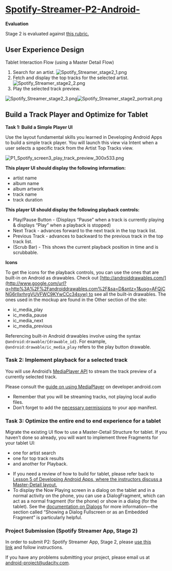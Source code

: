 # [Spotify-Streamer-P2-Android-](https://docs.google.com/document/d/18GcAc70wUlllHUDoAAVF36fX9YSkuMyX07OWVQ2tDWI/pub?embedded=true#h.p69hpyxp4b00)

**Evaluation**

Stage 2 is evaluated against [this rubric.](https://docs.google.com/document/d/1WAcuzWociiTXFBcV3Rx216ALL6TYUXwtfXOZzcd0TSU/pub?embedded=true)

## User Experience Design
Tablet Interaction Flow
(using a Master Detail Flow)
  1. Search for an artist. ![Spotify_Streamer_stage2_1.png](https://lh6.googleusercontent.com/KQOB_6B6k8p3DKnDZpcJfHg0DDFlGy0dxFCzpXP57a5uQFA3rGzf3xnxQlNKejF7_9NSxdVpFAQkvIQ_sZkuUPJmsiZuEiQcdevjKI5pz1D2rWK505nBiwTQJMN94ZVA8PyUAaY)
  2. Fetch and display the top tracks for the selected artist.![Spotify_Streamer_stage2_2.png](https://lh6.googleusercontent.com/1_VfckqlgdIEJozjXFY6PWt-Qhnh7d_A4LCbxuRUsSIH-yezq9DVNA1TssTZNgMKynwXhkYUIQ9Yf-VJcvV26XsVXP2qbW8dkx9pZSrFDE4A0ODuqU1UE4j3KrmmXh-EJHoWM-4)
  3. Play the selected track preview.
  
![Spotify_Streamer_stage2_3.png](https://lh5.googleusercontent.com/5X4E2Uprvd2ul-RvYlgiOyS6pwBKHXEnRn7CZ8QTPmAXyYefeSYlXj5z4dujGgO7mp1qFlNQo6_lQt1ASIArXCylXRFq3P2dP0mMDflSWkTPi5ksv-_vZpde7kRgJITsjDPpjUY)![Spotify_Streamer_stage2_portrait.png](https://lh3.googleusercontent.com/Em_jjruTP-gf2jDI-EPJ5TI6nWm7f15d5bR6dnvQJXdCqhyCcmL4tEtQ6V3kcIF6H8XQvpBFGnhckVLG3veVNGa1hxo6_0HT2lwzihbCCFQD2IxAZs-7XNrszuuGhWC-V2gCNYw)

## Build a Track Player and Optimize for Tablet 

**Task 1: Build a Simple Player UI**

Use the layout fundamental skills you learned in Developing Android Apps to build a simple track player. You will launch this view via Intent when a user selects a specific track from the Artist Top Tracks view.

![P1_Spotify_screen3_play_track_preview_300x533.png](https://lh6.googleusercontent.com/2LKwh1Z_kNrc3Jb86o6tmx3i9xzm-_UNZ-sM7SIk4XUKbZy00EjlUXj0O7OWG_FHEq-RYiC3m4P0iUZsHevMY1UfjYXsRUbv2u7mFOv_egUi035iJKjdGDL6DbtU-nuQGJKi88w)

**This player UI should display the following information:**
  * artist name
  * album name
  * album artwork
  * track name
  * track duration

**This player UI should display the following playback controls:**
  *   Play/Pause Button - (Displays “Pause” when a track is currently playing & displays “Play” when a playback is stopped)
  *   Next Track - advances forward to the next track in the top track list.
  *   Previous Track - advances to backward to the previous track in the top track list.
  *   (Scrub Bar) - This shows the current playback position in time and is scrubbable.
  
**Icons**

To get the icons for the playback controls, you can use the ones that are built-in on Android as drawables. Check out [http://androiddrawables.com/](http://www.google.com/url?q=http%3A%2F%2Fandroiddrawables.com%2F&sa=D&sntz=1&usg=AFQjCNG6rIlxrhrgVUVFWC9KYwCCc34syw) to see all the built-in drawables. The ones used in the mockup are found in the Other section of the site:

- ic_media_play
- ic_media_pause
- ic_media_next
- ic_media_previous

Referencing built-in Android drawables involve using the syntax `@android:drawable/{drawable_id}`. For example, `@android:drawable/ic_media_play` refers to the play button drawable.

### Task 2: Implement playback for a selected track

You will use Android’s [MediaPlayer API](http://developer.android.com/guide/topics/media/mediaplayer.html) to stream the track preview of a currently selected track.

Please consult the [guide on using MediaPlayer](http://developer.android.com/guide/topics/media/mediaplayer.html#mediaplayer) on developer.android.com

- Remember that you will be streaming tracks, not playing local audio files.
- Don’t forget to add the [necessary permissions](http://developer.android.com/guide/topics/media/mediaplayer.html#manifest) to your app manifest.

### Task 3: Optimize the entire end to end experience for a tablet

Migrate the existing UI flow to use a Master-Detail Structure for tablet. If you haven’t done so already, you will want to implement three Fragments for your tablet UI: 
* one for artist search 
* one for top track results 
* and another for Playback.

- If you need a review of how to build for tablet, please refer back to [Lesson 5 of Developing Android Apps, where the instructors discuss a Master-Detail layout.](https://www.google.com/url?q=https%3A%2F%2Fwww.udacity.com%2Fcourse%2Fviewer%23!%2Fc-ud853%2Fl-1623168625%2Fe-1603010052%2Fm-1673948920&sa=D&sntz=1&usg=AFQjCNFe2T2WKgD1Td1O_7kUBsA6D3MgKg)
- To display the Now Playing screen in a dialog on the tablet and in a normal activity on the phone, you can use a DialogFragment, which can act as a normal fragment (for the phone) or show in a dialog (for the tablet). See the [documentation on Dialogs](http://developer.android.com/guide/topics/ui/dialogs.html) for more information—the section called “Showing a Dialog Fullscreen or as an Embedded Fragment” is particularly helpful.

### Project Submission (Spotify Streamer App, Stage 2)

In order to submit P2: Spotify Streamer App, Stage 2, please [use this link](https://www.google.com/url?q=https%3A%2F%2Freview.udacity.com%2F%23!%2Fprojects%2F60&sa=D&sntz=1&usg=AFQjCNEsXInMOSl3VGQCPdtzqwf-DMpytQ) and follow instructions.

If you have any problems submitting your project, please email us at [android-project@udacity.com](mailto:android-project@udacity.com).
